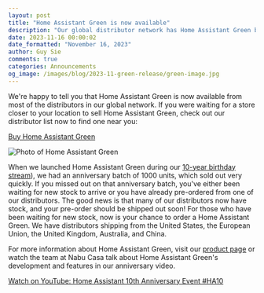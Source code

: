 ```yaml
---
layout: post
title: "Home Assistant Green is now available"
description: "Our global distributor network has Home Assistant Green back in stock."
date: 2023-11-16 00:00:02
date_formatted: "November 16, 2023"
author: Guy Sie
comments: true
categories: Announcements
og_image: /images/blog/2023-11-green-release/green-image.jpg
---
```


We're happy to tell you that Home Assistant Green is now available from most of the distributors in our global network. If you were waiting for a store closer to your location to sell Home Assistant Green, check out our distributor list now to find one near you:

<a href="/green?order" class="btn">Buy Home Assistant Green</a>

![Photo of Home Assistant Green](/images/blog/2023-11-green-release/green-image.jpg)
<!--more-->
When we launched Home Assistant Green during our [10-year birthday stream](/blog/2023/09/17/10-years-home-assistant/)), we had an anniversary batch of 1000 units, which sold out very quickly. If you missed out on that anniversary batch, you've either been waiting for new stock to arrive or you have already pre-ordered from one of our distributors. The good news is that many of our distributors now have stock, and your pre-order should be shipped out soon! For those who have been waiting for new stock, now is your chance to order a Home Assistant Green. We have distributors shipping from the United States, the European Union, the United Kingdom, Australia, and China.

For more information about Home Assistant Green, visit our [product page](/green) or watch the team at Nabu Casa talk about Home Assistant Green's development and features in our anniversary video.

<lite-youtube videoid="EmLV6lJLzSU" videotitle="Home Assistant 10th Anniversary Event #HA10" videoStartAt="4462">
<a class="lite-youtube-fallback" href="https://www.youtube.com/watch?v=EmLV6lJLzSU" rel="external nofollow">Watch on YouTube: Home Assistant 10th Anniversary Event #HA10</a>
</lite-youtube>
